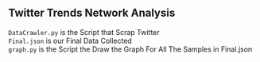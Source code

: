 ## Twitter Trends Network Analysis

`DataCrawler.py` is the Script that Scrap Twitter<br/>
`Final.json` is our Final Data Collected<br/>
`graph.py` is the Script the Draw the Graph For All The Samples in Final.json<br/>
